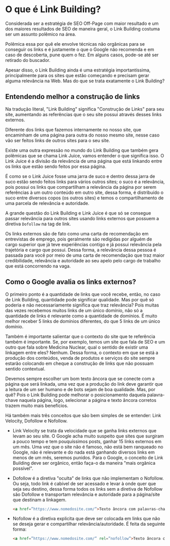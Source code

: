 # O que é Link Building?

Considerada ser a estratégia de SEO Off-Page com maior resultado e um dos maiores resultados de SEO de maneira geral, o Link Building costuma ser um assunto polêmico na área.

Polêmica essa por quê ele envolve técnicas não orgânicas para se conseguir os links e é justamente o que o Google não recomenda e em caso de descoberta, pune quem o fez. Em alguns casos, pode-se até ser retirado do buscador.

Apesar disso, o Link Building ainda é uma estratégia importantíssima, principalmente para os sites que estão começando e precisam gerar alguma relevância na Web. Mas do que se trata exatamente o Link Building?

## Entendendo melhor a construção de links

Na tradução literal, "Link Building" significa "Construção de Links" para seu site, aumentando as referências que o seu site possui através desses links externos.

Diferente dos links que fazemos internamente no nosso site, que encaminham de uma página para outra do nosso mesmo site, nesse caso vão ser feitos links de outros sites para o seu site.

Existe uma outra expressão no mundo do Link Building que também gera polêmicas que se chama Link Juice, vamos entender o que significa isso. O Link Juice é a divisão da relevância de uma página que está linkando entre os links que estão sendo feitos por essa página.

É como se o Link Juice fosse uma jarra de suco e dentro dessa jarra de suco estão sendo feitos links para vários outros sites; o suco é a relevância, pois possui os links que compartilham a relevância da página por serem referências à um outro conteúdo em outro site, dessa forma, é distribuído o suco entre diversos copos (os outros sites) e temos o compartilhamento de uma parcela de relevância e autoridade.

A grande questão do Link Building e Link Juice é que só se consegue passar relevância para outros sites usando links externos que possuem a diretiva `Dofollow` na tag de link.

Os links externos são de fato como uma carta de recomendação em entrevistas de emprego, pois geralmente são redigidas por alguém de cargo superior que já teve experiências contigo e já possui relevância pela trajetória e cargo que possui. Dessa forma, a relevância dessa pessoa é passada para você por meio de uma carta de recomendação que traz maior credibilidade, relevância e autoridade ao seu apelo pelo cargo de trabalho que está concorrendo na vaga.

## Como o Google avalia os links externos?

O primeiro ponto é a quantidade de links que você recebe, então, no caso de Link Building, quantidade pode significar qualidade. Mas por quê só poderia e não necessariamente significa que traz relevância? Pois muitas das vezes recebemos muitos links de um único domínio, não só a quantidade de links é relevante como a quantidade de domínios. É muito melhor receber 5 links de domínios diferentes, do que 5 links de um único domínio.

Também é importante salientar que o contexto do site que te referência também é importante. Se, por exemplo, temos um site que fala de SEO e um outro que fala sobre Medicina Nuclear, qual o sentido de existir uma linkagem entre eles? Nenhum. Dessa forma, o contexto em que se está a produção dos conteúdos, venda de produtos e serviços do site sempre estarão colocando em cheque a construção de links que não possuam sentido contextual.

Devemos sempre escolher um bom texto âncora que se conecte com a página que será linkada, uma vez que a produção do link deve garantir que a leitura de um ser humano e de bots sejam de boa qualidade. Mas, por quê? Pois o Link Building pode melhorar o posicionamento daquela palavra-chave naquela página, logo, selecionar a página e texto âncora corretos trazem muito mais benefícios.

Há também mais três conceitos que são bem simples de se entender: Link Velocity, Dofollow e Nofollow.

- Link Velocity se trata da velocidade que se ganha links externos que levam ao seu site. O Google acha muito suspeito que sites que surgiram a pouco tempo e tem pouquíssimos posts, ganhar 15 links externos em um mês. Uma vez que o site não é famoso, não está bem ranqueado no Google, não é relevante e do nada está ganhando diversos links em menos de um mês, seremos punidos. Para o Google, o conceito de Link Building deve ser orgânico, então faça-o da maneira "mais orgânica possível".
- Dofollow é a diretiva "oculta" de links que não implementam o Nofollow. Ou seja, todo link é cabível de ser acessado e levar à onde quer que seja seu destino, dessa forma todos os links sem a diretiva de Nofollow são Dofollow e transportam relevância e autoridade para a página/site que destinam a linkagem.

  ```html
  <a href=”https://www.nomedosite.com/”>Texto âncora com palavras-chave</a>
  ```

- Nofollow é a diretiva explicita que deve ser colocada em links que não se deseja gerar e compartilhar relevância/autoridade. É feita da seguinte forma:

  ```html
  <a href=”https://www.nomedosite.com/” rel=”nofollow”>Texto âncora com palavras-chave</a>
  ```

